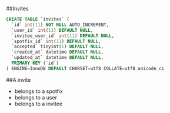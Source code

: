 ##Invites

```sql
CREATE TABLE `invites` (
  `id` int(11) NOT NULL AUTO_INCREMENT,
  `user_id` int(11) DEFAULT NULL,
  `invitee_user_id` int(11) DEFAULT NULL,
  `spotfix_id` int(11) DEFAULT NULL,
  `accepted` tinyint(1) DEFAULT NULL,
  `created_at` datetime DEFAULT NULL,
  `updated_at` datetime DEFAULT NULL,
  PRIMARY KEY (`id`)
) ENGINE=InnoDB DEFAULT CHARSET=utf8 COLLATE=utf8_unicode_ci
```

##A invite
* belongs to a spotfix
* belongs to a user
* belongs to a invitee 